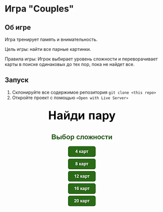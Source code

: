 # Игра "Couples"

## Об игре
Игра тренирует память и внимательность.

Цель игры: найти все парные картинки.

Правила игры: Игрок выбирает уровень сложности и переворачивает карты в поиске одинаковых до тех пор, пока не найдет все.

## Запуск
1. Склонируйте все содержимое репозитория `git clone <this repo>`
2. Откройте проект с помощью `«Open with Live Server»`

![demoFunctional](https://github.com/MarinaLukoshevich/game-Couples/blob/master/demo/demo.gif)
